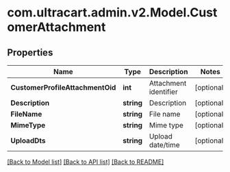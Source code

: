 
# com.ultracart.admin.v2.Model.CustomerAttachment

## Properties

Name | Type | Description | Notes
------------ | ------------- | ------------- | -------------
**CustomerProfileAttachmentOid** | **int** | Attachment identifier | [optional] 
**Description** | **string** | Description | [optional] 
**FileName** | **string** | File name | [optional] 
**MimeType** | **string** | Mime type | [optional] 
**UploadDts** | **string** | Upload date/time | [optional] 

[[Back to Model list]](../README.md#documentation-for-models)
[[Back to API list]](../README.md#documentation-for-api-endpoints)
[[Back to README]](../README.md)

